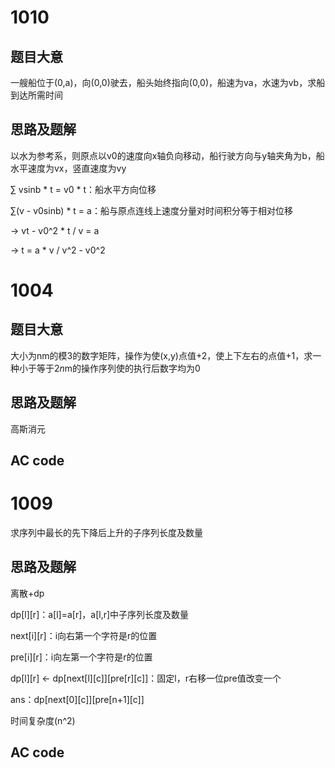 1010
====

题目大意
--------

一艘船位于(0,a)，向(0,0)驶去，船头始终指向(0,0)，船速为va，水速为vb，求船到达所需时间

思路及题解
----------

以水为参考系，则原点以v0的速度向x轴负向移动，船行驶方向与y轴夹角为b，船水平速度为vx，竖直速度为vy

∑ vsinb * t = v0 * t：船水平方向位移

∑(v - v0sinb) * t = a：船与原点连线上速度分量对时间积分等于相对位移

-> vt - v0^2 * t / v = a

-> t = a * v / v^2 - v0^2

1004
====

题目大意
--------

大小为nm的模3的数字矩阵，操作为使(x,y)点值+2，使上下左右的点值+1，求一种小于等于2*n*m的操作序列使的执行后数字均为0

思路及题解
----------

高斯消元

AC code
-------

1009
==

求序列中最长的先下降后上升的子序列长度及数量

思路及题解
----------

离散+dp

dp[l][r]：a[l]=a[r]，a[l,r]中子序列长度及数量

next[i][r]：i向右第一个字符是r的位置

pre[i][r]：i向左第一个字符是r的位置

dp[l][r] <- dp[next[l][c]][pre[r][c]]：固定l，r右移一位pre值改变一个

ans：dp[next[0][c]][pre[n+1][c]]

时间复杂度(n^2)

AC code
-------
